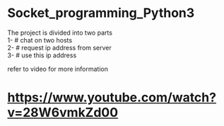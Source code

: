 # Socket_programming_Python3


The project is divided into two parts <br>
1- # chat on two hosts <br>
2- # request ip address from server <br>
3- # use this ip address <br>

refer to video for more information <br>
# https://www.youtube.com/watch?v=28W6vmkZd00

